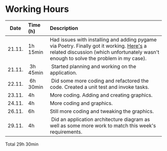 # Working Hours

| Date | Time (h) | Description |
| :----:|:-----| :-----|
| 21.11. | 1h 15min | Had issues with installing and adding pygame via Poetry. Finally got it working. [Here's](https://github.com/pygame/pygame/issues/2346) a related discussion (which unfortunately wasn't enough to solve the problem in my case).|
| 21.11. | 3h 45min | Started planning and working on the application. |
| 22.11. | 6h 30min | Did some more coding and refactored the code. Created a unit test and invoke tasks. |
| 23.11. | 4h | More coding. Adding and creating graphics.
| 24.11. | 4h | More coding and graphics.
| 26.11. | 6h | Still more coding and tweaking the graphics.
| 29.11. | 4h | Did an application architecture diagram as well as some more work to match this week's requirements. 

Total 29h 30min

